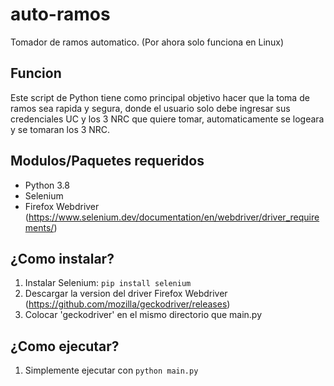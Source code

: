 # auto-ramos
Tomador de ramos automatico. (Por ahora solo funciona en Linux)

## Funcion
Este script de Python tiene como principal objetivo hacer que la toma de ramos sea rapida y segura, donde el usuario solo debe ingresar sus
credenciales UC y los 3 NRC que quiere tomar, automaticamente se logeara y se tomaran los 3 NRC.

## Modulos/Paquetes requeridos

- Python 3.8
- Selenium
- Firefox Webdriver (https://www.selenium.dev/documentation/en/webdriver/driver_requirements/)

## ¿Como instalar?

1. Instalar Selenium: `pip install selenium`
2. Descargar la version del driver Firefox Webdriver (https://github.com/mozilla/geckodriver/releases)
3. Colocar 'geckodriver' en el mismo directorio que main.py

## ¿Como ejecutar?

1. Simplemente ejecutar con `python main.py`